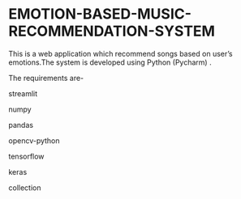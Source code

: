 # EMOTION-BASED-MUSIC-RECOMMENDATION-SYSTEM

This is a web application which recommend songs based on user’s emotions.The system is developed using Python (Pycharm) .
 
The requirements are-
 
streamlit
 
numpy

pandas

opencv-python

tensorflow

keras

collection
